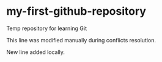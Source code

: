 # my-first-github-repository
Temp repository for learning Git

This line was modified manually during conflicts resolution.

New line added locally.
